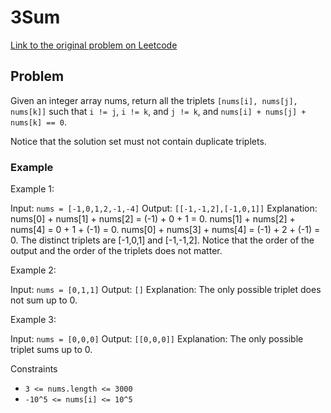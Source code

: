 # 3Sum

[Link to the original problem on Leetcode](https://leetcode.com/problems/3sum/)

## Problem

Given an integer array nums, return all the triplets `[nums[i], nums[j], nums[k]]` such that `i != j`, `i != k`, and `j != k`, and `nums[i] + nums[j] + nums[k] == 0`.

Notice that the solution set must not contain duplicate triplets.

### Example

Example 1:

Input: `nums = [-1,0,1,2,-1,-4]`
Output: `[[-1,-1,2],[-1,0,1]]`
Explanation: 
nums[0] + nums[1] + nums[2] = (-1) + 0 + 1 = 0.
nums[1] + nums[2] + nums[4] = 0 + 1 + (-1) = 0.
nums[0] + nums[3] + nums[4] = (-1) + 2 + (-1) = 0.
The distinct triplets are [-1,0,1] and [-1,-1,2].
Notice that the order of the output and the order of the triplets does not matter.

Example 2:

Input: `nums = [0,1,1]`
Output: `[]`
Explanation: The only possible triplet does not sum up to 0.

Example 3:

Input: `nums = [0,0,0]`
Output: `[[0,0,0]]`
Explanation: The only possible triplet sums up to 0.



Constraints
- `3 <= nums.length <= 3000`
- `-10^5 <= nums[i] <= 10^5`